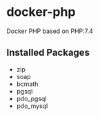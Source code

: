 # docker-php

Docker PHP based on PHP:7.4

## Installed Packages

* zip
* soap
* bcmath
* pgsql
* pdo_pgsql
* pdo_mysql
